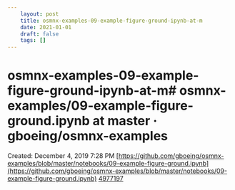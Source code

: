 ```yaml
---
 	layout: post
 	title: osmnx-examples-09-example-figure-ground-ipynb-at-m
 	date: 2021-01-01
 	draft: false
 	tags: []
---
```


# osmnx-examples-09-example-figure-ground-ipynb-at-m# osmnx-examples/09-example-figure-ground.ipynb at master · gboeing/osmnx-examples
Created: December 4, 2019 7:28 PM
[https://github.com/gboeing/osmnx-examples/blob/master/notebooks/09-example-figure-ground.ipynb](https://github.com/gboeing/osmnx-examples/blob/master/notebooks/09-example-figure-ground.ipynb)
[4977197](osmnx-examples%2009-example-figure-ground%20ipynb%20at%20m%20290b78db4665410ca405e8820a9400d0/4977197)
